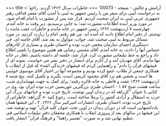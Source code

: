 +++
title = 'آرامش و چالش - صفحه - 00073'
+++
خاطرات سـال ۱۳۶۲ گردید. راجع به درخواست لیبی برای سفر من یا رئیس جمهور به لیبی یا آمدن آقای معمر قذافی رهبر جمهوری عربی لیبی به ایران صحبت کردیم. قرار شد پس از مشورت با امام اقدام شود. در مورد وزیر آینده اطلاعات مشورت شد؛ به جایی نرسیدیم. دیر وقت به خانه آمدم. چهارشنبه ۷ اردیبهشت ۱۳۶۲ رئیس جمهور در خانه ماندم و خاطرات عقب مانده را نوشتم. از دفتر امام اطلاع دادند که آمده اند. من هم رفتم. امام را زیارت کردیم. در مورد مسائل مربوط به لیبی صحبت شد. جواب، موکول به بعد شد. آقای خامنه ای، خبر دستگیری اعضای سازمان مخفی حزب توده و احسان طبری و بسیاری از کادرهای حساس آنها را دادند. به خانه آمدم. آقای محسن رضایی هم همین موضوع را تلفنی اطلاع داد و راجع به خط تبلیغاتی مشورت کرد. قرار شد، جلسه ای داشته باشیم. ناهار در خانه تنها ماندم. آقای مهدیان آمد و از آثارم برای انتشار در دفتر نشر می خواست. نمونه ای از فیشهای قرآن را دادم" و راهنمایی کردم که فیشهای «زندگی ائمه» که قبل از انقلاب با همکاری جمعی از طلاب، جمع کرده بودیم و مجموعه آنها در اختیار آقای موسوی خوئینی ها است و بخشی هم نزد آقای محمود کریمی است، بگیرند و تکمیل کنند. پنج شنبه ۸ اردیبهشت ۱۳۶۲ عفت و فاطی به خانه فائزه رفتند؛ برای کمک به جهت مهمانداری شب، ساعت هشت صبح ۵۷ ۱ - احسان طبری بزرگترین تئوریسین حزب توده ایران بود. وی در کتابی با عنوان "کژراهه که در زندان اوین نوشت، تاریخ حزب توده و خیانتهای بزرگ این حزب به استقلال و آزادی کشور را برملا ساخته است. رجوع کنید ← گژراهه: خاطراتی از تاریخ حزب توده، احسان طبری، انتشارات امیرکبیر سال ۱۳۶۶. ۲ ـ این فیشها همان یادداشتهایی است که در دوران زندان در اوین تحت عنوان کلید قرآن" تهیه و نوشته شد. این فیشها در سالهای بعد از پیروزی انقلاب با همکاری محققان دفتر تبلیغات اسلامی قم، تنظیم نهایی شد و به صورت "تفسير راهما" و فرهنگ قرآن" انتشار یافت.